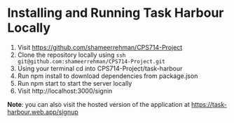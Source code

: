 # Installing and Running Task Harbour Locally

1. Visit https://github.com/shameerrehman/CPS714-Project
2. Clone the repository locally using ```ssh git@github.com:shameerrehman/CPS714-Project.git```
3. Using your terminal cd into CPS714-Project/task-harbour
4. Run npm install to download dependencies from package.json
5. Run npm start to start the server locally
6. Visit http://localhost:3000/signin

**Note**: you can also visit the hosted version of the application at https://task-harbour.web.app/signup